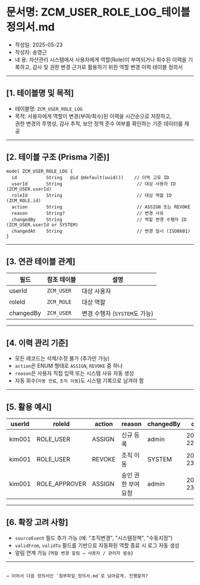 # 문서명: ZCM_USER_ROLE_LOG_테이블정의서.md
- 작성일: 2025-05-23
- 작성자: 송영근
- 내  용: 자산관리 시스템에서 사용자에게 역할(Role)이 부여되거나 회수된 이력을 기록하고, 감사 및 권한 변경 근거로 활용하기 위한 역할 변경 이력 테이블 정의서

---

## [1. 테이블명 및 목적]

- 테이블명: `ZCM_USER_ROLE_LOG`
- 목적: 사용자에게 역할이 변경(부여/회수)된 이력을 시간순으로 저장하고,  
        권한 변경의 투명성, 감사 추적, 보안 정책 준수 여부를 확인하는 기준 데이터를 제공

---

## [2. 테이블 구조 (Prisma 기준)]

```prisma
model ZCM_USER_ROLE_LOG {
  id           String   @id @default(uuid())    // 이력 고유 ID
  userId       String                            // 대상 사용자 ID (ZCM_USER.userId)
  roleId       String                            // 대상 역할 ID (ZCM_ROLE.id)
  action       String                            // ASSIGN 또는 REVOKE
  reason       String?                           // 변경 사유
  changedBy    String                            // 역할 변경 수행자 ID (ZCM_USER.userId or SYSTEM)
  changedAt    String                            // 변경 일시 (ISO8601)
}
````

---

## \[3. 연관 테이블 관계]

| 필드        | 참조 테이블     | 설명                    |
| --------- | ---------- | --------------------- |
| userId    | `ZCM_USER` | 대상 사용자                |
| roleId    | `ZCM_ROLE` | 대상 역할                 |
| changedBy | `ZCM_USER` | 변경 수행자 (`SYSTEM`도 가능) |

---

## \[4. 이력 관리 기준]

* 모든 레코드는 삭제/수정 불가 (추가만 가능)
* `action`은 ENUM 형태로 `ASSIGN`, `REVOKE` 중 하나
* `reason`은 사용자 직접 입력 또는 시스템 사유 자동 생성
* 자동 회수(`자동 만료`, `조직 이동`)도 시스템 기록으로 남겨야 함

---

## \[5. 활용 예시]

| userId | roleId         | action | reason      | changedBy | changedAt            |
| ------ | -------------- | ------ | ----------- | --------- | -------------------- |
| kim001 | ROLE\_USER     | ASSIGN | 신규 등록       | admin     | 2025-05-22T09:10:00Z |
| kim001 | ROLE\_USER     | REVOKE | 조직 이동       | SYSTEM    | 2025-05-23T08:00:00Z |
| kim001 | ROLE\_APPROVER | ASSIGN | 승인 권한 부여 요청 | admin     | 2025-05-23T09:00:00Z |

---

## \[6. 확장 고려 사항]

* `sourceEvent` 필드 추가 가능 (예: "조직변경", "시스템정책", "수동지정")
* `validFrom`, `validTo` 필드를 기반으로 자동화된 역할 종료 시 로그 자동 생성
* 알림 연계 가능 (`역할 변경 알림 → 사용자 / 관리자 발송`)

---

```

→ 이어서 다음 정의서인 `첨부파일_정의서.md`로 넘어갈게. 진행할까?
```
